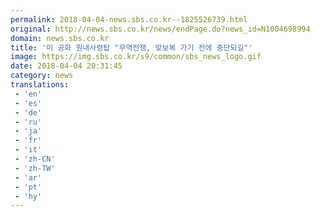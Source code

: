 ```yaml
---
permalink: 2018-04-04-news.sbs.co.kr--1825526739.html
original: http://news.sbs.co.kr/news/endPage.do?news_id=N1004698994
domain: news.sbs.co.kr
title: '미 공화 원내사령탑 "무역전쟁, 맞보복 가기 전에 중단되길"'
image: https://img.sbs.co.kr/s9/common/sbs_news_logo.gif
date: 2018-04-04 20:31:45
category: news
translations: 
 - 'en'
 - 'es'
 - 'de'
 - 'ru'
 - 'ja'
 - 'fr'
 - 'it'
 - 'zh-CN'
 - 'zh-TW'
 - 'ar'
 - 'pt'
 - 'hy'
---
```


